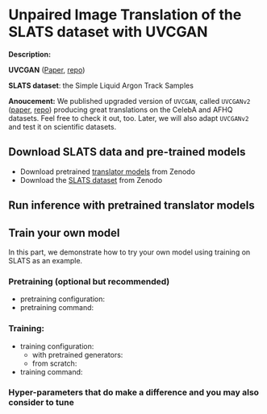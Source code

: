 # Unpaired Image Translation of the SLATS dataset with UVCGAN

**Description:**

**UVCGAN** ([Paper](https://openaccess.thecvf.com/content/WACV2023/html/Torbunov_UVCGAN_UNet_Vision_Transformer_Cycle-Consistent_GAN_for_Unpaired_Image-to-Image_Translation_WACV_2023_paper.html), [repo](https://github.com/LS4GAN/uvcgan))

**SLATS dataset**: the Simple Liquid Argon Track Samples 

**Anoucement:** We published upgraded version of `UVCGAN`, called `UVCGANv2` ([paper](https://arxiv.org/abs/2303.16280), [repo](https://github.com/LS4GAN/uvcgan2)) producing great translations on the CelebA and AFHQ datasets. Feel free to check it out, too. Later, we will also adapt `UVCGANv2` and test it on scientific datasets.

## Download SLATS data and pre-trained models
- Download pretrained [translator models](https://zenodo.org/deposit/7809460#) from Zenodo
- Download the [SLATS dataset](https://zenodo.org/record/7809108#.ZDQ9AHbMK3A) from Zenodo

## Run inference with pretrained translator models

## Train your own model
In this part, we demonstrate how to try your own model using training on SLATS as an example. 

### Pretraining (optional but recommended)
- pretraining configuration: 
- pretraining command:

### Training:
- training configuration:
  - with pretrained generators:
  - from scratch:
- training command:

### Hyper-parameters that do make a difference and you may also consider to tune
